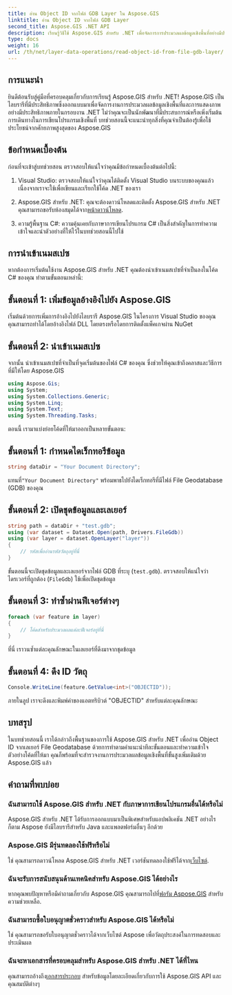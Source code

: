 ```yaml
---
title: อ่าน Object ID จากไฟล์ GDB Layer ใน Aspose.GIS
linktitle: อ่าน Object ID จากไฟล์ GDB Layer
second_title: Aspose.GIS .NET API
description: เรียนรู้วิธีใช้ Aspose.GIS สำหรับ .NET เพื่อจัดการการประมวลผลข้อมูลเชิงพื้นที่อย่างมีประสิทธิภาพ มีบทแนะนำที่ครอบคลุมและคำแนะนำจากผู้เชี่ยวชาญ
type: docs
weight: 16
url: /th/net/layer-data-operations/read-object-id-from-file-gdb-layer/
---
```

## การแนะนำ
ยินดีต้อนรับสู่คู่มือที่ครอบคลุมเกี่ยวกับการเรียนรู้ Aspose.GIS สำหรับ .NET! Aspose.GIS เป็นไลบรารีที่มีประสิทธิภาพซึ่งออกแบบมาเพื่อจัดการงานการประมวลผลข้อมูลเชิงพื้นที่และการแสดงภาพอย่างมีประสิทธิภาพภายในกรอบงาน .NET ไม่ว่าคุณจะเป็นนักพัฒนาที่มีประสบการณ์หรือเพิ่งเริ่มต้นการเดินทางในการเขียนโปรแกรมเชิงพื้นที่ บทช่วยสอนนี้จะแนะนำทุกสิ่งที่คุณจำเป็นต้องรู้เพื่อใช้ประโยชน์จากศักยภาพสูงสุดของ Aspose.GIS
## ข้อกำหนดเบื้องต้น
ก่อนที่จะเข้าสู่บทช่วยสอน ตรวจสอบให้แน่ใจว่าคุณมีข้อกำหนดเบื้องต้นต่อไปนี้:
1. Visual Studio: ตรวจสอบให้แน่ใจว่าคุณได้ติดตั้ง Visual Studio บนระบบของคุณแล้ว เนื่องจากเราจะใช้เพื่อเขียนและเรียกใช้โค้ด .NET ของเรา
   
2.  Aspose.GIS สำหรับ .NET: คุณจะต้องดาวน์โหลดและติดตั้ง Aspose.GIS สำหรับ .NET คุณสามารถขอรับห้องสมุดได้จาก[หน้าดาวน์โหลด](https://releases.aspose.com/gis/net/).
3. ความรู้พื้นฐาน C#: ความคุ้นเคยกับภาษาการเขียนโปรแกรม C# เป็นสิ่งสำคัญในการทำความเข้าใจและนำตัวอย่างที่ให้ไว้ในบทช่วยสอนนี้ไปใช้

## การนำเข้าเนมสเปซ
หากต้องการเริ่มต้นใช้งาน Aspose.GIS สำหรับ .NET คุณต้องนำเข้าเนมสเปซที่จำเป็นลงในโค้ด C# ของคุณ ทำตามขั้นตอนเหล่านี้:
## ขั้นตอนที่ 1: เพิ่มข้อมูลอ้างอิงไปยัง Aspose.GIS
เริ่มต้นด้วยการเพิ่มการอ้างอิงไปยังไลบรารี Aspose.GIS ในโครงการ Visual Studio ของคุณ คุณสามารถทำได้โดยอ้างอิงไฟล์ DLL โดยตรงหรือโดยการติดตั้งแพ็คเกจผ่าน NuGet
## ขั้นตอนที่ 2: นำเข้าเนมสเปซ
จากนั้น นำเข้าเนมสเปซที่จำเป็นที่จุดเริ่มต้นของไฟล์ C# ของคุณ ซึ่งช่วยให้คุณเข้าถึงคลาสและวิธีการที่มีให้โดย Aspose.GIS
```csharp
using Aspose.Gis;
using System;
using System.Collections.Generic;
using System.Linq;
using System.Text;
using System.Threading.Tasks;
```

ตอนนี้ เรามาแบ่งย่อยโค้ดที่ให้มาออกเป็นหลายขั้นตอน:
## ขั้นตอนที่ 1: กำหนดไดเร็กทอรีข้อมูล
```csharp
string dataDir = "Your Document Directory";
```
 แทนที่`"Your Document Directory"` พร้อมพาธไปยังไดเร็กทอรีที่มีไฟล์ File Geodatabase (GDB) ของคุณ
## ขั้นตอนที่ 2: เปิดชุดข้อมูลและเลเยอร์
```csharp
string path = dataDir + "test.gdb";
using (var dataset = Dataset.Open(path, Drivers.FileGdb))
using (var layer = dataset.OpenLayer("layer"))
{
    // รหัสเพื่ออ่านรหัสวัตถุอยู่ที่นี่
}
```
ขั้นตอนนี้จะเปิดชุดข้อมูลและเลเยอร์จากไฟล์ GDB ที่ระบุ (`test.gdb`). ตรวจสอบให้แน่ใจว่าไดรเวอร์ที่ถูกต้อง (`FileGdb`) ใช้เพื่อเปิดชุดข้อมูล
## ขั้นตอนที่ 3: ทำซ้ำผ่านฟีเจอร์ต่างๆ
```csharp
foreach (var feature in layer)
{
    // โค้ดสำหรับประมวลผลแต่ละฟีเจอร์อยู่ที่นี่
}
```
ที่นี่ เราวนซ้ำแต่ละคุณลักษณะในเลเยอร์ที่ดึงมาจากชุดข้อมูล
## ขั้นตอนที่ 4: ดึง ID วัตถุ
```csharp
Console.WriteLine(feature.GetValue<int>("OBJECTID"));
```
ภายในลูป เราจะดึงและพิมพ์ค่าของแอตทริบิวต์ "OBJECTID" สำหรับแต่ละคุณลักษณะ

## บทสรุป
ในบทช่วยสอนนี้ เราได้กล่าวถึงพื้นฐานของการใช้ Aspose.GIS สำหรับ .NET เพื่ออ่าน Object ID จากเลเยอร์ File Geodatabase ด้วยการทำตามคำแนะนำทีละขั้นตอนและทำความเข้าใจตัวอย่างโค้ดที่ให้มา คุณก็พร้อมที่จะสำรวจงานการประมวลผลข้อมูลเชิงพื้นที่ขั้นสูงเพิ่มเติมด้วย Aspose.GIS แล้ว
## คำถามที่พบบ่อย
### ฉันสามารถใช้ Aspose.GIS สำหรับ .NET กับภาษาการเขียนโปรแกรมอื่นได้หรือไม่
Aspose.GIS สำหรับ .NET ได้รับการออกแบบมาเป็นพิเศษสำหรับแอปพลิเคชัน .NET อย่างไรก็ตาม Aspose ยังมีไลบรารีสำหรับ Java และแพลตฟอร์มอื่นๆ อีกด้วย
### Aspose.GIS มีรุ่นทดลองใช้ฟรีหรือไม่
ใช่ คุณสามารถดาวน์โหลด Aspose.GIS สำหรับ .NET เวอร์ชันทดลองใช้ฟรีได้จาก[เว็บไซต์](https://releases.aspose.com/gis/net/).
### ฉันจะรับการสนับสนุนด้านเทคนิคสำหรับ Aspose.GIS ได้อย่างไร
หากคุณพบปัญหาหรือมีคำถามเกี่ยวกับ Aspose.GIS คุณสามารถไปที่[ฟอรัม Aspose.GIS](https://forum.aspose.com/c/gis/33) สำหรับความช่วยเหลือ.
### ฉันสามารถซื้อใบอนุญาตชั่วคราวสำหรับ Aspose.GIS ได้หรือไม่
ใช่ คุณสามารถขอรับใบอนุญาตชั่วคราวได้จากเว็บไซต์ Aspose เพื่อวัตถุประสงค์ในการทดสอบและประเมินผล
### ฉันจะหาเอกสารที่ครอบคลุมสำหรับ Aspose.GIS สำหรับ .NET ได้ที่ไหน
 คุณสามารถอ้างถึง[เอกสารประกอบ](https://reference.aspose.com/gis/net/) สำหรับข้อมูลโดยละเอียดเกี่ยวกับการใช้ Aspose.GIS API และคุณสมบัติต่างๆ